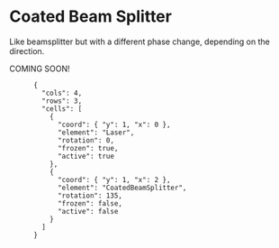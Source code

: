 # Coated Beam Splitter

Like beamsplitter but with a different phase change, depending on the direction.

COMING SOON!

```{quantum-board}
      {
        "cols": 4,
        "rows": 3,
        "cells": [
          {
            "coord": { "y": 1, "x": 0 },
            "element": "Laser",
            "rotation": 0,
            "frozen": true,
            "active": true
          },
          {
            "coord": { "y": 1, "x": 2 },
            "element": "CoatedBeamSplitter",
            "rotation": 135,
            "frozen": false,
            "active": false
          }
        ]
      }
```